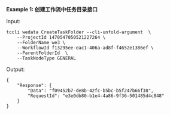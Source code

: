 **Example 1: 创建工作流中任务目录接口**



Input: 

```
tccli wedata CreateTaskFolder --cli-unfold-argument  \
    --ProjectId 1470547050521227264 \
    --FolderName we3 \
    --WorkflowId f13295ee-eac1-406a-ad8f-f4652e1386ef \
    --ParentFolderId  \
    --TaskNodeType GENERAL
```

Output: 
```
{
    "Response": {
        "Data": "f09452b7-de8b-42fc-b5bc-b5f247b66f38",
        "RequestId": "e3e0db80-b1e4-4a86-9f36-501485d4c848"
    }
}
```

